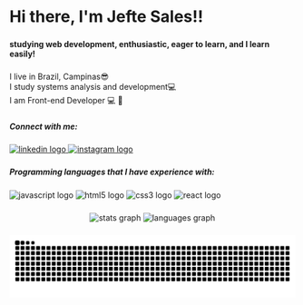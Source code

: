 <h1 align="left">Hi there, I'm Jefte Sales!!</h1>

###

<h4 align="left">studying web development, enthusiastic, eager to learn, and I learn easily!</h4>

###

<p align="left">I live in Brazil, Campinas😎<br>I study systems analysis and development💻<br>I am Front-end Developer 💻 🚀</p>

###

<h5 align="left">Connect with me:</h5>

###

<div align="left">
  <a href="https://www.linkedin.com/in/jefte-sales-gon%C3%A7alves-98a011215/" target="_blank">
    <img src="https://raw.githubusercontent.com/maurodesouza/profile-readme-generator/master/src/assets/icons/social/linkedin/default.svg" width="52" height="40" alt="linkedin logo"  />
  </a>
  <a href="https://www.instagram.com/jeftesales/" target="_blank">
    <img src="https://raw.githubusercontent.com/maurodesouza/profile-readme-generator/master/src/assets/icons/social/instagram/default.svg" width="52" height="40" alt="instagram logo"  />
  </a>
</div>

###

<h5 align="left">Programming languages ​​that I have experience with:</h5>

###

<div align="left">
  <img src="https://cdn.jsdelivr.net/gh/devicons/devicon/icons/javascript/javascript-original.svg" height="40" width="52" alt="javascript logo"  />
  <img src="https://cdn.jsdelivr.net/gh/devicons/devicon/icons/html5/html5-original.svg" height="40" width="52" alt="html5 logo"  />
  <img src="https://cdn.jsdelivr.net/gh/devicons/devicon/icons/css3/css3-original.svg" height="40" width="52" alt="css3 logo"  />
  <img src="https://cdn.jsdelivr.net/gh/devicons/devicon/icons/react/react-original.svg" height="40" width="52" alt="react logo"  />
</div>

###

<div align="center">
  <img src="https://github-readme-stats.vercel.app/api?hide_title=false&hide_rank=false&show_icons=true&include_all_commits=true&count_private=true&disable_animations=false&theme=dracula&locale=en&hide_border=false&username=JefteSG" height="150" alt="stats graph"  />
  <img src="https://github-readme-stats.vercel.app/api/top-langs?locale=en&hide_title=false&layout=compact&card_width=320&langs_count=5&theme=dracula&hide_border=false&username=JefteSG" height="150" alt="languages graph"  />
</div>

###
<picture align="center">
  <source media="(prefers-color-scheme: dark)" srcset="https://raw.githubusercontent.com/JefteSG/JefteSG/output/github-contribution-grid-snake-dark.svg">
  <source media="(prefers-color-scheme: light)" srcset="https://raw.githubusercMatheus-Lino/JefteSG/JefteSG/output/github-contribution-grid-snake-dark.svg">
  <img align="center" alt="github contribution grid snake animation" src="https://raw.githubusercontent.com/JefteSG/JefteSG/output/github-contribution-grid-snake.svg">
</picture>
